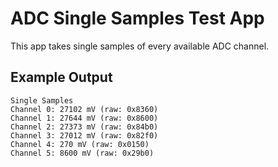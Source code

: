 ADC Single Samples Test App
============
This app takes single samples of every available ADC channel.

Example Output
--------------

```
Single Samples
Channel 0: 27102 mV (raw: 0x8360)
Channel 1: 27644 mV (raw: 0x8600)
Channel 2: 27373 mV (raw: 0x84b0)
Channel 3: 27012 mV (raw: 0x82f0)
Channel 4: 270 mV (raw: 0x0150)
Channel 5: 8600 mV (raw: 0x29b0)
```

